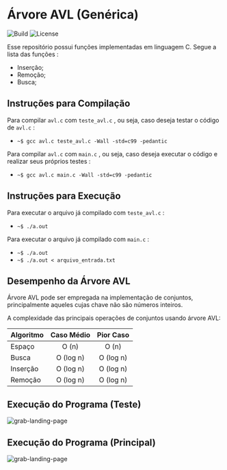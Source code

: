 Árvore AVL (Genérica)
=====================

![Build](https://img.shields.io/gitlab/pipeline/rafaelescaleira/avl.svg)
![License](https://img.shields.io/github/license/rafaelescaleira/avl.svg)

Esse repositório possui funções implementadas em linguagem C.
Segue a lista das funções :

* Inserção;
* Remoção;
* Busca;

Instruções para Compilação
--------------------------
Para compilar `` avl.c `` com `` teste_avl.c `` , ou seja, caso deseja testar o código de `` avl.c `` :

* `` ~$ gcc avl.c teste_avl.c -Wall -std=c99 -pedantic ``

Para compilar `` avl.c `` com `` main.c `` , ou seja, caso deseja executar o código e realizar seus próprios testes :

* `` ~$ gcc avl.c main.c -Wall -std=c99 -pedantic ``

Instruções para Execução
------------------------
Para executar o arquivo já compilado com `` teste_avl.c `` :

* `` ~$ ./a.out ``

Para executar o arquivo já compilado com `` main.c `` :

* `` ~$ ./a.out ``
* `` ~$ ./a.out < arquivo_entrada.txt ``

Desempenho da Árvore AVL
------------------------

Árvore AVL pode ser empregada na implementação de conjuntos, principalmente aqueles cujas chave não são números inteiros.

A complexidade das principais operações de conjuntos usando árvore AVL:

| Algoritmo | Caso Médio | Pior Caso |
| --------- |:----------:|:---------:|
| Espaço | O (n) | O (n) |
| Busca | O (log n) | O (log n) |
| Inserção | O (log n) | O (log n) |
| Remoção | O (log n) | O (log n) |

Execução do Programa (Teste)
----------------------------
![grab-landing-page](https://j.gifs.com/E9M1xl.gif)

Execução do Programa (Principal)
--------------------------------
![grab-landing-page](https://j.gifs.com/Q0pj75.gif)
